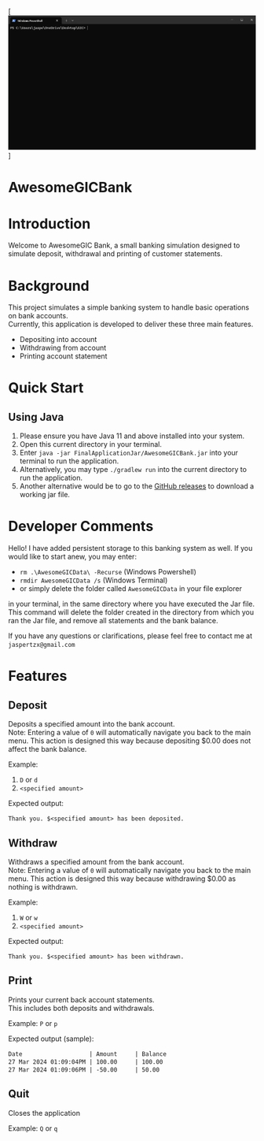 [![Demonstration Video](docs/RecordingDemo.gif)]

# AwesomeGICBank
# Introduction
Welcome to AwesomeGIC Bank, a small banking simulation designed to simulate deposit, withdrawal and printing of customer statements.

# Background

This project simulates a simple banking system to handle basic operations on bank accounts.  
Currently, this application is developed to deliver these three main features.  
- Depositing into account
- Withdrawing from account
- Printing account statement

# Quick Start

## Using Java
1. Please ensure you have Java 11 and above installed into your system.
2. Open this current directory in your terminal.
3. Enter `java -jar FinalApplicationJar/AwesomeGICBank.jar` into your terminal to run the application.
4. Alternatively, you may type `./gradlew run` into the current directory to run the application. 
5. Another alternative would be to go to the [GitHub releases](https://github.com/Jaspertzx/AwesomeGICBank/releases) to 
download a working jar file.

# Developer Comments

Hello! I have added persistent storage to this banking system as well.
If you would like to start anew, you may enter:
- `rm .\AwesomeGICData\ -Recurse` (Windows Powershell)
- `rmdir AwesomeGICData /s` (Windows Terminal)   
- or simply delete the folder called `AwesomeGICData` in your file explorer

in your terminal, in the same directory where you have executed the Jar file.   
This command will delete the folder created in the directory from which you ran the Jar file, and remove all statements
and the bank balance.

If you have any questions or clarifications, please feel free to contact me at `jaspertzx@gmail.com`

# Features

## Deposit

Deposits a specified amount into the bank account.  
Note: Entering a value of `0` will automatically navigate you back to the main menu. This action is designed this
way because depositing $0.00 does not affect the bank balance.

Example: 
1. `D` or `d`
2. `<specified amount>`

Expected output:
```
Thank you. $<specified amount> has been deposited.
```

## Withdraw
Withdraws a specified amount from the bank account.  
Note: Entering a value of `0` will automatically navigate you back to the main menu. This action is designed this
way because withdrawing $0.00 as nothing is withdrawn.

Example:
1. `W` or `w`
2. `<specified amount>`

Expected output:
```
Thank you. $<specified amount> has been withdrawn.
```

## Print
Prints your current back account statements.  
This includes both deposits and withdrawals.

Example: `P` or `p`

Expected output (sample):
```
Date                   | Amount     | Balance
27 Mar 2024 01:09:04PM | 100.00     | 100.00
27 Mar 2024 01:09:06PM | -50.00     | 50.00
```

## Quit
Closes the application

Example: `Q` or `q`